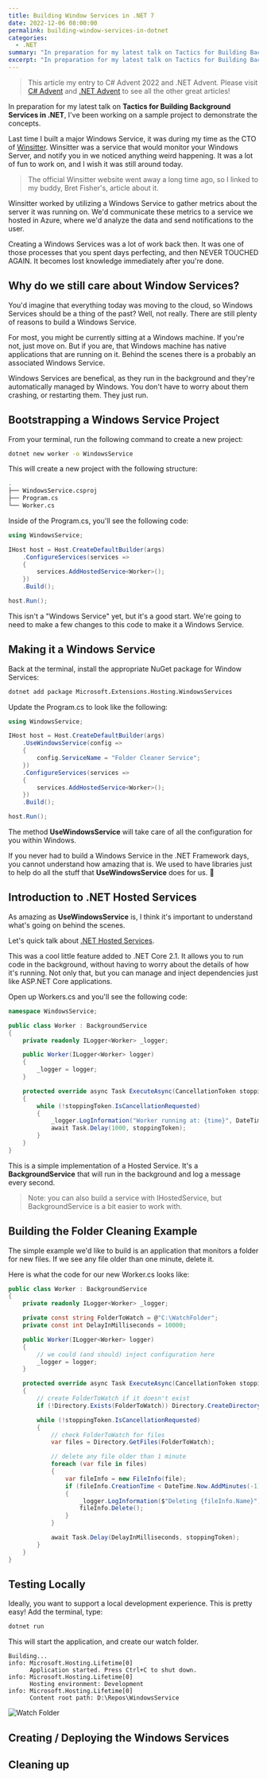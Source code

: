 ```yaml
---
title: Building Window Services in .NET 7
date: 2022-12-06 08:00:00
permalink: building-window-services-in-dotnet
categories:
  - .NET
summary: "In preparation for my latest talk on Tactics for Building Background Services in .NET, I've been working on a sample project to demonstrate the concepts.  It's amazing how much easier it is to build Window Services today than it used to be!"
excerpt: "In preparation for my latest talk on Tactics for Building Background Services in .NET, I've been working on a sample project to demonstrate the concepts.  It's amazing how much easier it is to build Window Services today than it used to be!"
---
```


> This article my entry to C# Advent 2022 and .NET Advent.  Please visit [C# Advent](https://www.csadvent.christmas/) and [.NET Advent](https://dotnet.christmas) to see all the other great articles!

In preparation for my latest talk on **Tactics for Building Background Services in .NET**, I've been working on a sample project to demonstrate the concepts.

Last time I built a major Windows Service, it was during my time as the CTO of [Winsitter](https://www.bretfisher.com/winsitter/).  Winsitter was a service that would monitor your Windows Server, and notify you in we noticed anything weird happening.  It was a lot of fun to work on, and I wish it was still around today.

> The official Winsitter website went away a long time ago, so I linked to my buddy, Bret Fisher's, article about it.

Winsitter worked by utilizing a Windows Service to gather metrics about the server it was running on.  We'd communicate these metrics to a service we hosted in Azure, where we'd analyze the data and send notifications to the user.

Creating a Windows Services was a lot of work back then.  It was one of those processes that you spent days perfecting, and then NEVER TOUCHED AGAIN.  It becomes lost knowledge immediately after you're done.

## Why do we still care about Window Services?

You'd imagine that everything today was moving to the cloud, so Windows Services should be a thing of the past?  Well, not really.  There are still plenty of reasons to build a Windows Service.

For most, you might be currently sitting at a Windows machine.  If you're not, just move on.  But if you are, that Windows machine has native applications that are running on it.  Behind the scenes there is a probably an associated Windows Service.

Windows Services are benefical, as they run in the background and they're automatically managed by Windows.  You don't have to worry about them crashing, or restarting them.  They just run.

## Bootstrapping a Windows Service Project

From your terminal, run the following command to create a new project:

```bash
dotnet new worker -o WindowsService
```

This will create a new project with the following structure:

```bash
.
├── WindowsService.csproj
├── Program.cs
└── Worker.cs
```

Inside of the Program.cs, you'll see the following code:

```csharp
using WindowsService;

IHost host = Host.CreateDefaultBuilder(args)
    .ConfigureServices(services =>
    {
        services.AddHostedService<Worker>();
    })
    .Build();

host.Run();
```

This isn't a "Windows Service" yet, but it's a good start.  We're going to need to make a few changes to this code to make it a Windows Service.

## Making it a Windows Service
Back at the terminal, install the appropriate NuGet package for Window Services:

```bash
dotnet add package Microsoft.Extensions.Hosting.WindowsServices
```

Update the Program.cs to look like the following:

```csharp
using WindowsService;

IHost host = Host.CreateDefaultBuilder(args)
    .UseWindowsService(config =>
    {
        config.ServiceName = "Folder Cleaner Service";
    })
    .ConfigureServices(services =>
    {
        services.AddHostedService<Worker>();
    })
    .Build();

host.Run();
```

The method **UseWindowsService** will take care of all the configuration for you within Windows.

If you never had to build a Windows Service in the .NET Framework days, you cannot understand how amazing that is.  We used to have libraries just to help do all the stuff that **UseWindowsService** does for us.  🤯

## Introduction to .NET Hosted Services
As amazing as **UseWindowsService** is, I think it's important to understand what's going on behind the scenes.

Let's quick talk about [.NET Hosted Services](https://learn.microsoft.com/en-us/aspnet/core/fundamentals/host/hosted-services?WT.mc_id=DOP-MVP-4029061).  

This was a cool little feature added to .NET Core 2.1.  It allows you to run code in the background, without having to worry about the details of how it's running.  Not only that, but you can manage and inject dependencies just like ASP.NET Core applications.  

Open up Workers.cs and you'll see the following code:

```csharp
namespace WindowsService;

public class Worker : BackgroundService
{
    private readonly ILogger<Worker> _logger;

    public Worker(ILogger<Worker> logger)
    {
        _logger = logger;
    }

    protected override async Task ExecuteAsync(CancellationToken stoppingToken)
    {
        while (!stoppingToken.IsCancellationRequested)
        {
            _logger.LogInformation("Worker running at: {time}", DateTimeOffset.Now);
            await Task.Delay(1000, stoppingToken);
        }
    }
}
```

This is a simple implementation of a Hosted Service.  It's a **BackgroundService** that will run in the background and log a message every second.

> Note: you can also build a service with IHostedService, but BackgroundService is a bit easier to work with.

## Building the Folder Cleaning Example
The simple example we'd like to build is an application that monitors a folder for new files.  If we see any file older than one minute, delete it.

Here is what the code for our new Worker.cs looks like:

```csharp
public class Worker : BackgroundService
{
    private readonly ILogger<Worker> _logger;

    private const string FolderToWatch = @"C:\WatchFolder";
    private const int DelayInMilliseconds = 10000;

    public Worker(ILogger<Worker> logger)
    {
        // we could (and should) inject configuration here
        _logger = logger;
    }

    protected override async Task ExecuteAsync(CancellationToken stoppingToken)
    {
        // create FolderToWatch if it doesn't exist
        if (!Directory.Exists(FolderToWatch)) Directory.CreateDirectory(FolderToWatch);

        while (!stoppingToken.IsCancellationRequested)
        {
            // check FolderToWatch for files
            var files = Directory.GetFiles(FolderToWatch);

            // delete any file older than 1 minute
            foreach (var file in files)
            {
                var fileInfo = new FileInfo(file);
                if (fileInfo.CreationTime < DateTime.Now.AddMinutes(-1))
                {
                    _logger.LogInformation($"Deleting {fileInfo.Name}");
                    fileInfo.Delete();
                }
            }

            await Task.Delay(DelayInMilliseconds, stoppingToken);
        }
    }
}
```

## Testing Locally
Ideally, you want to support a local development experience.  This is pretty easy!  Add the terminal, type:

```bash
dotnet run
```

This will start the application, and create our watch folder.

```
Building...
info: Microsoft.Hosting.Lifetime[0]
      Application started. Press Ctrl+C to shut down.
info: Microsoft.Hosting.Lifetime[0]
      Hosting environment: Development
info: Microsoft.Hosting.Lifetime[0]
      Content root path: D:\Repos\WindowsService
```

![Watch Folder](images/windowservices-watchfolder.png)



## Creating / Deploying the Windows Services

## Cleaning up


